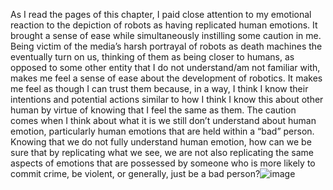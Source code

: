 
As I read the pages of this chapter, I paid close attention to my emotional reaction to the depiction of robots as having replicated human emotions. It brought a sense of ease while simultaneously instilling some caution in me. Being victim of the media’s harsh portrayal of robots as death machines the eventually turn on us, thinking of them as being closer to humans, as opposed to some other entity that I do not understand/am not familiar with, makes me feel a sense of ease about the development of robotics. It makes me feel as though I can trust them because, in a way, I think I know their intentions and potential actions similar to how I think I know this about other human by virtue of knowing that I feel the same as them. The caution comes when I think about what it is we still don’t understand about human emotion, particularly human emotions that are held within a “bad” person. Knowing that we do not fully understand human emotion, how can we be sure that by replicating what we see, we are not also replicating the same aspects of emotions that are possessed by someone who is more likely to commit crime, be violent, or generally, just be a bad person?![image](https://user-images.githubusercontent.com/58554818/189542987-26c79f9f-7f36-493a-9a07-7c52f27a4725.png)
